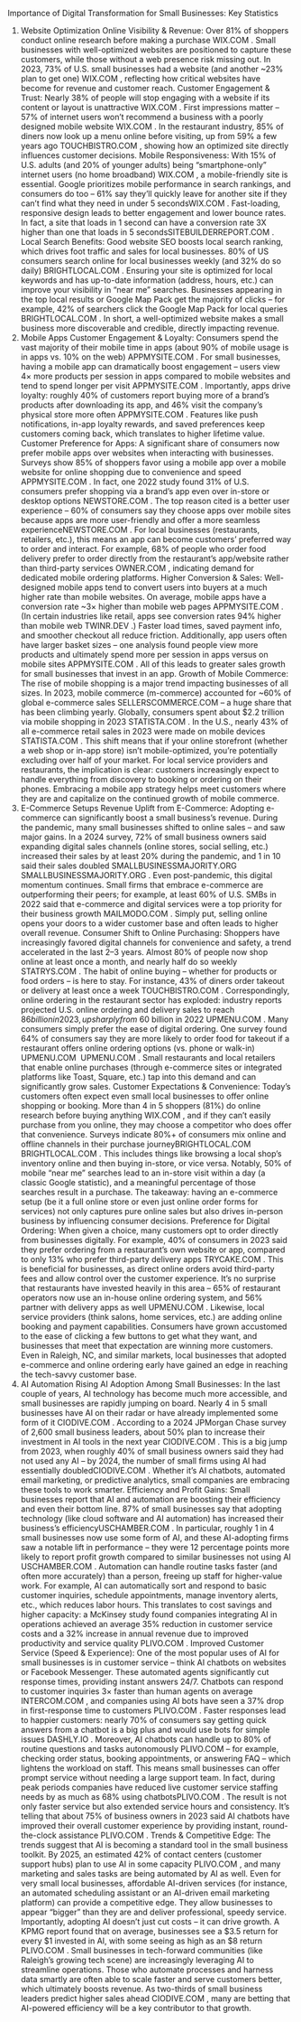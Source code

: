 Importance of Digital Transformation for Small Businesses: Key Statistics
1. Website Optimization
Online Visibility & Revenue: Over 81% of shoppers conduct online research before making a purchase​
WIX.COM
. Small businesses with well-optimized websites are positioned to capture these customers, while those without a web presence risk missing out. In 2023, 73% of U.S. small businesses had a website (and another ~23% plan to get one)​
WIX.COM
, reflecting how critical websites have become for revenue and customer reach.
Customer Engagement & Trust: Nearly 38% of people will stop engaging with a website if its content or layout is unattractive​
WIX.COM
. First impressions matter – 57% of internet users won’t recommend a business with a poorly designed mobile website​
WIX.COM
. In the restaurant industry, 85% of diners now look up a menu online before visiting, up from 59% a few years ago​
TOUCHBISTRO.COM
, showing how an optimized site directly influences customer decisions.
Mobile Responsiveness: With 15% of U.S. adults (and 20% of younger adults) being “smartphone-only” internet users (no home broadband)​
WIX.COM
, a mobile-friendly site is essential. Google prioritizes mobile performance in search rankings, and consumers do too – 61% say they’ll quickly leave for another site if they can’t find what they need in under 5 seconds​
WIX.COM
. Fast-loading, responsive design leads to better engagement and lower bounce rates. In fact, a site that loads in 1 second can have a conversion rate 3X higher than one that loads in 5 seconds​
SITEBUILDERREPORT.COM
.
Local Search Benefits: Good website SEO boosts local search ranking, which drives foot traffic and sales for local businesses. 80% of US consumers search online for local businesses weekly (and 32% do so daily)​
BRIGHTLOCAL.COM
. Ensuring your site is optimized for local keywords and has up-to-date information (address, hours, etc.) can improve your visibility in “near me” searches. Businesses appearing in the top local results or Google Map Pack get the majority of clicks – for example, 42% of searchers click the Google Map Pack for local queries​
BRIGHTLOCAL.COM
. In short, a well-optimized website makes a small business more discoverable and credible, directly impacting revenue.
2. Mobile Apps
Customer Engagement & Loyalty: Consumers spend the vast majority of their mobile time in apps (about 90% of mobile usage is in apps vs. 10% on the web)​
APPMYSITE.COM
. For small businesses, having a mobile app can dramatically boost engagement – users view 4× more products per session in apps compared to mobile websites and tend to spend longer per visit​
APPMYSITE.COM
. Importantly, apps drive loyalty: roughly 40% of customers report buying more of a brand’s products after downloading its app, and 46% visit the company’s physical store more often​
APPMYSITE.COM
. Features like push notifications, in-app loyalty rewards, and saved preferences keep customers coming back, which translates to higher lifetime value.
Customer Preference for Apps: A significant share of consumers now prefer mobile apps over websites when interacting with businesses. Surveys show 85% of shoppers favor using a mobile app over a mobile website for online shopping due to convenience and speed​
APPMYSITE.COM
. In fact, one 2022 study found 31% of U.S. consumers prefer shopping via a brand’s app even over in-store or desktop options​
NEWSTORE.COM
. The top reason cited is a better user experience – 60% of consumers say they choose apps over mobile sites because apps are more user-friendly and offer a more seamless experience​
NEWSTORE.COM
. For local businesses (restaurants, retailers, etc.), this means an app can become customers’ preferred way to order and interact. For example, 68% of people who order food delivery prefer to order directly from the restaurant’s app/website rather than third-party services​
OWNER.COM
, indicating demand for dedicated mobile ordering platforms.
Higher Conversion & Sales: Well-designed mobile apps tend to convert users into buyers at a much higher rate than mobile websites. On average, mobile apps have a conversion rate ~3× higher than mobile web pages​
APPMYSITE.COM
. (In certain industries like retail, apps see conversion rates 94% higher than mobile web​
TWINR.DEV
.) Faster load times, saved payment info, and smoother checkout all reduce friction. Additionally, app users often have larger basket sizes – one analysis found people view more products and ultimately spend more per session in apps versus on mobile sites​
APPMYSITE.COM
. All of this leads to greater sales growth for small businesses that invest in an app.
Growth of Mobile Commerce: The rise of mobile shopping is a major trend impacting businesses of all sizes. In 2023, mobile commerce (m-commerce) accounted for ~60% of global e-commerce sales​
SELLERSCOMMERCE.COM
 – a huge share that has been climbing yearly. Globally, consumers spent about $2.2 trillion via mobile shopping in 2023​
STATISTA.COM
. In the U.S., nearly 43% of all e-commerce retail sales in 2023 were made on mobile devices​
STATISTA.COM
. This shift means that if your online storefront (whether a web shop or in-app store) isn’t mobile-optimized, you’re potentially excluding over half of your market. For local service providers and restaurants, the implication is clear: customers increasingly expect to handle everything from discovery to booking or ordering on their phones. Embracing a mobile app strategy helps meet customers where they are and capitalize on the continued growth of mobile commerce.
3. E-Commerce Setups
Revenue Uplift from E-Commerce: Adopting e-commerce can significantly boost a small business’s revenue. During the pandemic, many small businesses shifted to online sales – and saw major gains. In a 2024 survey, 72% of small business owners said expanding digital sales channels (online stores, social selling, etc.) increased their sales by at least 20% during the pandemic, and 1 in 10 said their sales doubled​
SMALLBUSINESSMAJORITY.ORG
​
SMALLBUSINESSMAJORITY.ORG
. Even post-pandemic, this digital momentum continues. Small firms that embrace e-commerce are outperforming their peers; for example, at least 60% of U.S. SMBs in 2022 said that e-commerce and digital services were a top priority for their business growth​
MAILMODO.COM
. Simply put, selling online opens your doors to a wider customer base and often leads to higher overall revenue.
Consumer Shift to Online Purchasing: Shoppers have increasingly favored digital channels for convenience and safety, a trend accelerated in the last 2–3 years. Almost 80% of people now shop online at least once a month, and nearly half do so weekly​
STATRYS.COM
. The habit of online buying – whether for products or food orders – is here to stay. For instance, 43% of diners order takeout or delivery at least once a week​
TOUCHBISTRO.COM
. Correspondingly, online ordering in the restaurant sector has exploded: industry reports projected U.S. online ordering and delivery sales to reach $86 billion in 2023, up sharply from ~$60 billion in 2022​
UPMENU.COM
. Many consumers simply prefer the ease of digital ordering. One survey found 64% of consumers say they are more likely to order food for takeout if a restaurant offers online ordering options (vs. phone or walk-in)​
UPMENU.COM
​
UPMENU.COM
. Small restaurants and local retailers that enable online purchases (through e-commerce sites or integrated platforms like Toast, Square, etc.) tap into this demand and can significantly grow sales.
Customer Expectations & Convenience: Today’s customers often expect even small local businesses to offer online shopping or booking. More than 4 in 5 shoppers (81%) do online research before buying anything​
WIX.COM
, and if they can’t easily purchase from you online, they may choose a competitor who does offer that convenience. Surveys indicate 80%+ of consumers mix online and offline channels in their purchase journey​
BRIGHTLOCAL.COM
​
BRIGHTLOCAL.COM
. This includes things like browsing a local shop’s inventory online and then buying in-store, or vice versa. Notably, 50% of mobile “near me” searches lead to an in-store visit within a day (a classic Google statistic), and a meaningful percentage of those searches result in a purchase. The takeaway: having an e-commerce setup (be it a full online store or even just online order forms for services) not only captures pure online sales but also drives in-person business by influencing consumer decisions.
Preference for Digital Ordering: When given a choice, many customers opt to order directly from businesses digitally. For example, 40% of consumers in 2023 said they prefer ordering from a restaurant’s own website or app, compared to only 13% who prefer third-party delivery apps​
TRYCAKE.COM
. This is beneficial for businesses, as direct online orders avoid third-party fees and allow control over the customer experience. It’s no surprise that restaurants have invested heavily in this area – 65% of restaurant operators now use an in-house online ordering system, and 56% partner with delivery apps as well​
UPMENU.COM
. Likewise, local service providers (think salons, home services, etc.) are adding online booking and payment capabilities. Consumers have grown accustomed to the ease of clicking a few buttons to get what they want, and businesses that meet that expectation are winning more customers. Even in Raleigh, NC, and similar markets, local businesses that adopted e-commerce and online ordering early have gained an edge in reaching the tech-savvy customer base.
4. AI Automation
Rising AI Adoption Among Small Businesses: In the last couple of years, AI technology has become much more accessible, and small businesses are rapidly jumping on board. Nearly 4 in 5 small businesses have AI on their radar or have already implemented some form of it​
CIODIVE.COM
. According to a 2024 JPMorgan Chase survey of 2,600 small business leaders, about 50% plan to increase their investment in AI tools in the next year​
CIODIVE.COM
. This is a big jump from 2023, when roughly 40% of small business owners said they had not used any AI – by 2024, the number of small firms using AI had essentially doubled​
CIODIVE.COM
. Whether it’s AI chatbots, automated email marketing, or predictive analytics, small companies are embracing these tools to work smarter.
Efficiency and Profit Gains: Small businesses report that AI and automation are boosting their efficiency and even their bottom line. 87% of small businesses say that adopting technology (like cloud software and AI automation) has increased their business’s efficiency​
USCHAMBER.COM
. In particular, roughly 1 in 4 small businesses now use some form of AI, and these AI-adopting firms saw a notable lift in performance – they were 12 percentage points more likely to report profit growth compared to similar businesses not using AI​
USCHAMBER.COM
. Automation can handle routine tasks faster (and often more accurately) than a person, freeing up staff for higher-value work. For example, AI can automatically sort and respond to basic customer inquiries, schedule appointments, manage inventory alerts, etc., which reduces labor hours. This translates to cost savings and higher capacity: a McKinsey study found companies integrating AI in operations achieved an average 35% reduction in customer service costs and a 32% increase in annual revenue due to improved productivity and service quality​
PLIVO.COM
.
Improved Customer Service (Speed & Experience): One of the most popular uses of AI for small businesses is in customer service – think AI chatbots on websites or Facebook Messenger. These automated agents significantly cut response times, providing instant answers 24/7. Chatbots can respond to customer inquiries 3× faster than human agents on average​
INTERCOM.COM
, and companies using AI bots have seen a 37% drop in first-response time to customers​
PLIVO.COM
. Faster responses lead to happier customers: nearly 70% of consumers say getting quick answers from a chatbot is a big plus and would use bots for simple issues​
DASHLY.IO
. Moreover, AI chatbots can handle up to 80% of routine questions and tasks autonomously​
PLIVO.COM
 – for example, checking order status, booking appointments, or answering FAQ – which lightens the workload on staff. This means small businesses can offer prompt service without needing a large support team. In fact, during peak periods companies have reduced live customer service staffing needs by as much as 68% using chatbots​
PLIVO.COM
. The result is not only faster service but also extended service hours and consistency. It’s telling that about 75% of business owners in 2023 said AI chatbots have improved their overall customer experience by providing instant, round-the-clock assistance​
PLIVO.COM
.
Trends & Competitive Edge: The trends suggest that AI is becoming a standard tool in the small business toolkit. By 2025, an estimated 42% of contact centers (customer support hubs) plan to use AI in some capacity​
PLIVO.COM
, and many marketing and sales tasks are being automated by AI as well. Even for very small local businesses, affordable AI-driven services (for instance, an automated scheduling assistant or an AI-driven email marketing platform) can provide a competitive edge. They allow businesses to appear “bigger” than they are and deliver professional, speedy service. Importantly, adopting AI doesn’t just cut costs – it can drive growth. A KPMG report found that on average, businesses see a $3.5 return for every $1 invested in AI, with some seeing as high as an $8 return​
PLIVO.COM
. Small businesses in tech-forward communities (like Raleigh’s growing tech scene) are increasingly leveraging AI to streamline operations. Those who automate processes and harness data smartly are often able to scale faster and serve customers better, which ultimately boosts revenue. As two-thirds of small business leaders predict higher sales ahead​
CIODIVE.COM
, many are betting that AI-powered efficiency will be a key contributor to that growth.
